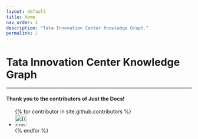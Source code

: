 ```yaml
---
layout: default
title: Home
nav_order: 1
description: "Tata Innovation Center Knowledge Graph."
permalink: /
---
```


# Tata Innovation Center Knowledge Graph

---


#### Thank you to the contributors of Just the Docs!

<ul class="list-style-none">
{% for contributor in site.github.contributors %}
  <li class="d-inline-block mr-1">
     <a href="{{ contributor.html_url }}"><img src="{{ contributor.avatar_url }}" width="32" height="32" alt="{{ contributor.login }}"/></a>
  </li>
{% endfor %}
</ul>

